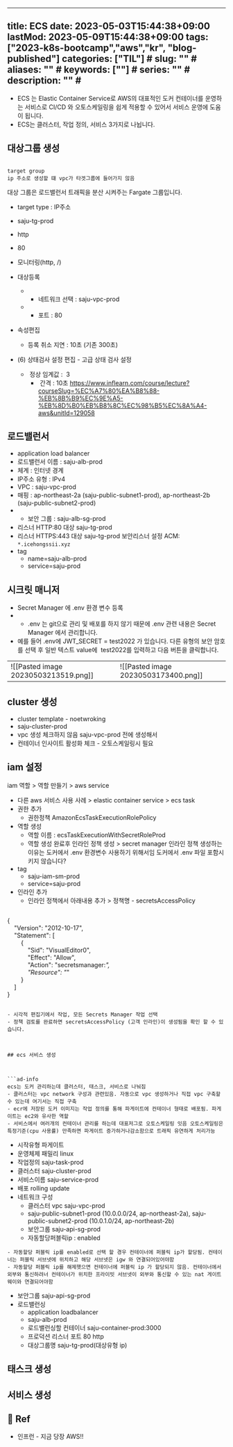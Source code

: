
---
title: ECS
date: 2023-05-03T15:44:38+09:00
lastMod: 2023-05-09T15:44:38+09:00
tags: ["2023-k8s-bootcamp","aws","kr", "blog-published"] 
categories: ["TIL"] # <!--"progress-diary", "posts"  , "TIL"하나만 선택해서보셈 -->
slug: "" # <!--영어 slug만 가능 url에서 보일 수 있음-->
aliases: "" # <!--뭔지몰라-->
keywords: [""] # <!--뭔지몰라-->
series: "" # <!--뭔지몰라-->
description: "" # <!--포스트에대한설명 -->
---




-   ECS 는 Elastic Container Service로 AWS의 대표적인 도커 컨테이너를 운영하는 서비스로 CI/CD 와 오토스케일링을 쉽게 적용할 수 있어서 서비스 운영에 도움이 됩니다.
-   ECS는 클러스터, 작업 정의, 서비스 3가지로 나뉩니다.







## 대상그룹 생성


```ad-question

target group
ip 주소로 생성할 떄 vpc가 타겟그룹에 들어가지 않음

```


대상 그룹은 로드밸런서 트래픽을 분산 시켜주는 Fargate 그룹입니다.

- target type  : IP주소 
- saju-tg-prod
- http
- 80
- 모니터링(http, /)
- 대상등록
	- -   네트워크 선택 : saju-vpc-prod
	- -   포트 : 80
- 속성편집
	- 등록 취소 지연 : 10초 (기존 300초)

- (6) 상태검사 설정 편집 - 고급 상태 검사 설정
	-  정상 임계값 :  3
		-    간격 : 10초
https://www.inflearn.com/course/lecture?courseSlug=%EC%A7%80%EA%B8%88-%EB%8B%B9%EC%9E%A5-%EB%8D%B0%EB%B8%8C%EC%98%B5%EC%8A%A4-aws&unitId=129058







## 로드밸런서

- application load balancer
-   로드밸런서 이름 : saju-alb-prod
-   체계 : 인터넷 경계
-   IP주소 유형 : IPv4
-   VPC : saju-vpc-prod
-   매핑 : ap-northeast-2a (saju-public-subnet1-prod), ap-northeast-2b (saju-public-subnet2-prod)
- -   보안 그룹 : saju-alb-sg-prod
- 리스너 HTTP:80 대상 saju-tg-prod
- 리스너 HTTPS:443 대상 saju-tg-prod 보안리스너 설정 ACM: `*.icehongssii.xyz`
- tag
	- name=saju-alb-prod
	- service=saju-prod


## 시크릿 매니저

-   Secret Manager 에 .env 환경 변수 등록
- -   .env 는 git으로 관리 및 배포를 하지 않기 때문에 .env 관련 내용은 Secret Manager 에서 관리합니다.
- 예를 들어 .env에 JWT_SECRET = test2022 가 있습니다. 다른 유형의 보안 암호를 선택 후 일반 텍스트 value에  test2022를 입력하고 다음 버튼을 클릭합니다.

|     |     |
| --- | --- |
| ![[Pasted image 20230503213519.png]]    |![[Pasted image 20230503173400.png]]     |



## cluster 생성

- cluster template - noetwroking
- saju-cluster-prod
- vpc 생성 체크하지 않음 saju-vpc-prod 전에 생성해서
- 컨테이너 인사이트 활성화 체크 - 오토스케일링시 필요

## iam 설정

iam 역할 > 역할 만들기 > aws service
- 다른 aws 서비스 사용 사례 > elastic container service > ecs task
- 권한 추가 
	- 권한정책 AmazonEcsTaskExecutionRolePolicy
- 역할 생성
	- 역할 이름 : ecsTaskExecutionWithSecretRoleProd
	- 역할 생성 완료후 인라인 정책 생성 > secret manager 인라인 정책 생성하는 이유는 도커에서 .env 환경변수 사용하기 위해서임 도커에서 .env 파일 포함시키지 않습니다?
-  tag
	- saju-iam-sm-prod
	- service=saju-prod
- 인라인 추가 
	- 인라인 정책에서 아래내용 추가 > 정책명 -   secretsAccessPolicy 
	  ```json
{  
    "Version": "2012-10-17",  
    "Statement": [  
        {  
            "Sid": "VisualEditor0",  
            "Effect": "Allow",  
            "Action": "secretsmanager:*",  
            "Resource": "*"  
        }  
    ]  
}

```

- 시각적 편집기에서 작업, 모든 Secrets Manager 작업 선택
- 정책 검토를 완료하면 secretsAccessPolicy (고객 인라인)이 생성됨을 확인 할 수 있습니다.



## ecs 서비스 생성



```ad-info
ecs는 도커 관리하는데 클러스터, 태스크, 서비스로 나눠짐
- 클러스터는 vpc network 구성과 관련있음. 자동으로 vpc 생성하거나 직접 vpc 구축할 수 있는데 여기서는 직접 구축
- ecr에 저장된 도커 이미지는 작업 정의를 통해 파게이트에 컨테이너 형태로 배포됨. 파게이트는 ec2와 유사한 역할
- 서비스에서 여러개의 컨테이너 관리를 하는데 대표저그로 오토스케일링 잇음 오토스케일링은 특정기준(cpu 사용률) 만족하면 파게이트 증가하거나감소함으로 트래픽 유연하게 처리가능 
```



- 시작유형 파게이트
- 운영체제 패밀리 linux
- 작업정의 saju-task-prod
- 클러스터 saju-cluster-prod
- 서비스이름 saju-service-prod
- 배포 rolling update
- 네트워크 구성
	- 클러스터 vpc saju-vpc-prod
	- saju-public-subnet1-prod (10.0.0.0/24, ap-northeast-2a), saju-public-subnet2-prod (10.0.1.0/24, ap-northeast-2b)
	- 보안그룹 saju-api-sg-prod
	- 자동할당퍼블릭ip : enabled

```ad-info 
- 자동할당 퍼블릭 ip를 enabled로 선택 할 경우 컨테이너에 퍼블릭 ip가 할당됨. 컨테이너는 퍼블릭 서브넷에 위치하고 해당 서브넷은 igw 와 연결되어있어야함
- 자동할당 퍼블릭 ip를 해제햇으면 컨테이너에 퍼블릭 ip 가 할당되지 않음. 컨테이너에서 외부와 통신하려너 컨테이너가 위치한 프라이빗 서브넷이 외부와 통신할 수 있는 nat 게이트웨이와 연결되어야함 
```


- 보안그룹 saju-api-sg-prod
- 로드밸런싱
	- application loadbalancer
	- saju-alb-prod
	- 로드밸런싱할 컨테이너 saju-container-prod:3000
	- 프로덕션 리스너 포트 80 http
	- 대상그룹명 saju-tg-prod(대상유형 ip)




## 태스크 생성




## 서비스 생성


## 📑 Ref
- 인프런 - 지금 당장 AWS!!